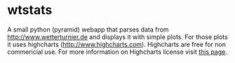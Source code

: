 # wtstats

A small python (pyramid) webapp that parses data from http://www.wetterturnier.de and displays it with simple plots. For those
plots it uses highcharts (http://www.highcharts.com). Highcharts are free for non commericial use. For more 
information on Highcharts license visit [this page](http://shop.highsoft.com/faq/non-commercial#non-commercial-redistribution).
